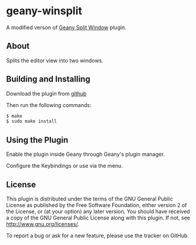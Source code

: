 # geany-winsplit

A modified verson of [Geany Split Window][spw] plugin.

## About

Splits the editor view into two windows.

## Building and Installing

Download the plugin from [github][repo]

Then run the following commands:

```bash
$ make
$ sudo make install
```

## Using the Plugin

Enable the plugin inside Geany through Geany's plugin manager.

Configure the Keybindings or use via the menu.

## License

This plugin is distributed under the terms of the GNU General Public License
as published by the Free Software Foundation, either version 2 of the
License, or (at your option) any later version. You should have received a copy
of the GNU General Public License along with this plugin.  If not, see
<http://www.gnu.org/licenses/>.


To report a bug or ask for a new feature, please use the tracker
on GitHub.

  [repo]: https://github.com/TortugaLabs/geany-winsplit
  [spw]: https://github.com/geany/geany/blob/master/plugins/splitwindow.c


